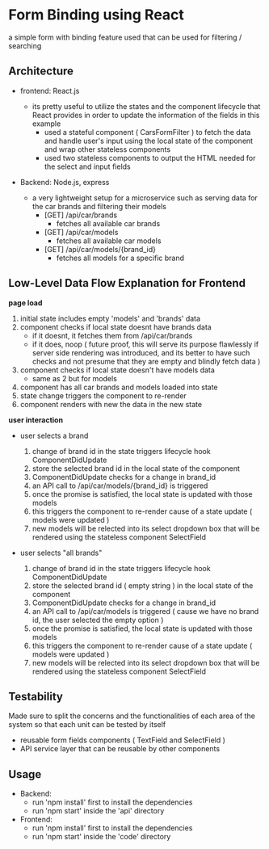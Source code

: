 # Form Binding using React

a simple form with binding feature used that can be used for filtering / searching

## Architecture
- frontend: React.js
    - its pretty useful to utilize the states and the component lifecycle that React provides in order to update the information of the fields in this example
        - used a stateful component ( CarsFormFilter ) to fetch the data and handle user's input using the local state of the component and wrap other stateless components
        - used two stateless components to output the HTML needed for the select and input fields

- Backend: Node.js, express
    - a very lightweight setup for a microservice such as serving data for the car brands and filtering their models
        - [GET] /api/car/brands
            - fetches all available car brands
        - [GET] /api/car/models
            - fetches all available car models
        - [GET] /api/car/models/{brand_id}  
            - fetches all models for a specific brand


## Low-Level Data Flow Explanation for Frontend 
**page load**
1. initial state includes empty 'models' and 'brands' data
2. component checks if local state doesnt have brands data
    - if it doesnt, it fetches them from /api/car/brands
    - if it does, noop ( future proof, this will serve its purpose flawlessly if server side rendering was introduced, and its better to have such checks and not presume that they are empty and blindly fetch data )
3. component checks if local state doesn't have models data
    - same as 2 but for models
4. component has all car brands and models loaded into state
5. state change triggers the component to re-render
6. component renders with new the data in the new state 

**user interaction**
- user selects a brand
    1. change of brand id in the state triggers lifecycle hook ComponentDidUpdate
    2. store the selected brand id in the local state of the component
    3. ComponentDidUpdate checks for a change in brand_id
    4. an API call to /api/car/models/{brand_id} is triggered
    5. once the promise is satisfied, the local state is updated with those models
    6. this triggers the component to re-render cause of a state update ( models were updated )
    7. new models will be relected into its select dropdown box that will be rendered using the stateless component SelectField

- user selects "all brands"
    1. change of brand id in the state triggers lifecycle hook ComponentDidUpdate
    2. store the selected brand id ( empty string ) in the local state of the component 
    3. ComponentDidUpdate checks for a change in brand_id
    4. an API call to /api/car/models is triggered ( cause we have no brand id, the user selected the empty option )
    5. once the promise is satisfied, the local state is updated with those models
    6. this triggers the component to re-render cause of a state update ( models were updated )
    7. new models will be relected into its select dropdown box that will be rendered using the stateless component SelectField

## Testability
Made sure to split the concerns and the functionalities of each area of the system so that each unit can be tested by itself
- reusable form fields components ( TextField and SelectField )
- API service layer that can be reusable by other components


## Usage
- Backend:
    - run 'npm install' first to install the dependencies
    - run 'npm start' inside the 'api' directory
- Frontend:
    - run 'npm install' first to install the dependencies
    - run 'npm start' inside the 'code' directory
